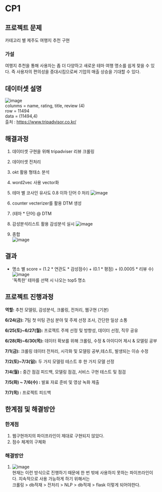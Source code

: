 # CP1
## 프로젝트 문제   
카테고리 별 제주도 여행지 추천 구현
### 가설
여행지 추천을 통해 사용자는 좀 더 다양하고 새로운 테마 여행 명소를 쉽게 찾을 수 있다. 즉 사용자의 편의성을 증대시킴으로써 기업의 매출 상승을 기대할 수 있다.

## 데이터셋 설명
  ![image](https://user-images.githubusercontent.com/97610185/193881431-1e27acab-f03b-4d6e-97ca-42a8cd801682.png)  
  colunms = name,	rating,	title, review (4)  
  row = 11494  
  data = (11494,4)   
  출처 : https://www.tripadvisor.co.kr/


## 해결과정
1. 데이터셋 구현을 위해 tripadviser 리뷰 크롤링
2. 데이터셋 전처리
3. okt 활용 형태소 분석
4. word2vec 사용 vector화
5. 테마 별 코사인 유사도 0.8 이하 단어 0 처리
  ![image](https://user-images.githubusercontent.com/97610185/193880094-6d8ad527-5061-443f-9b9d-03e06ae427b1.png)
6. counter vecterizer를 활용 DTM 생성
7. (테마 * 단어) @ DTM 
  
8. 감성분석리스트 활용 감성분석 실시
  ![image](https://user-images.githubusercontent.com/97610185/193880414-5ceb0494-26ec-421e-a910-4ca92eab136b.png)
9. 종합  
  ![image](https://user-images.githubusercontent.com/97610185/193993957-e48827d6-3662-4bbe-ba9c-13a4b9eeb25d.png)


## 결과
- 명소 별 score = (1.2 * 연관도 * 감성점수) + (0.1 * 평점) + (0.0005 * 리뷰 수)
  ![image](https://user-images.githubusercontent.com/97610185/193880626-f77b5392-17c4-4be1-86bb-548aeb35ddf2.png)    
'독특한' 테마를 선택 시 나오는 top5 명소

## 프로젝트 진행과정
  **역할:** 추천 모델링, 감성분석, 크롤링, 전처리, 웹구현 (기본) 
  
  **6/24(금):** 7팀 첫 미팅 관심 분야 및 주제 선정 조사, 간단한 일상 소통

  **6/25(토)~6/27(월):** 프로젝트 주제 선정 및 방향성, 데이터 선정, 직무 공유

  **6/28(화)~6/30(목):** 데이터 확보를 위해 크롤링, 수정 & 아이디어 제시 &  모델링 공부

  **7/1(금):** 크롤링 데이터 전처리, 시각화 및 모델링 공부,테스트, 발생되는 이슈 수정

  **7/2(토)~7/3(일):** 두 가지 모델링 테스트 후 한 가지 모델 선정

  **7/4(월) :** 중간 점검 피드백, 모델링 점검, 서비스 구현 테스트 및 점검

  **7/5(화) ~ 7/6(수) :** 발표 자료 준비 및 영상 녹화 제출

  **7/7(목) :** 프로젝트 피드백
  

## 한계점 및 해결방안
### 한계점
  1. 웹구현까지의 파이프라인이 제대로 구현되지 않았다.
  2. 점수 체계의 구체화
### 해결방안
  1. ![image](https://user-images.githubusercontent.com/97610185/193965314-5a42b333-fe50-4bc5-a44b-a9c5a4f28962.png)  
  현재는 이런 방식으로 진행하기 때문에 한 번 밖에 사용하지 못하는 파이프라인이다. 지속적으로 사용 가능하게 하기 위해서는  
  크롤링 > db적재 > 전처리 > NLP > db적재 > flask 이렇게 되어야한다.
